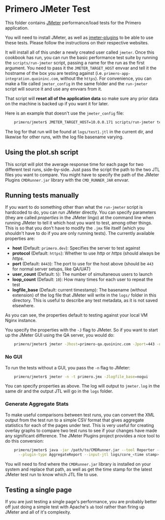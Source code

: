 Primero JMeter Test
===================

This folder contains [JMeter](jmeter.apache.org) performance/load tests for the
Primero application.


You will need to install JMeter, as well as
[jmeter-plugins](http://jmeter-plugins.org/home/) to be able to use these
tests.  Please follow the instructions on their respective websites.

It will install all of this under a newly created user called `jmeter`.  Once
this cookbook has run, you can run the basic performance test suite by running
the `scripts/run-jmeter` script, passing a name for the run as the first argument.  You
need to pass it the `JMETER_TARGET_HOST` envvar and tell it the hostname of the
box you are testing against (i.e.  `primero-app-integration.quoininc.com`,
without the `https`).  For convenience, you can make a file called
`jmeter_config` in the same folder and the `run-jmeter` script will source it
and use any envvars from it.  

That script will **reset all of the application data** so make sure any prior
data on the machine is backed up if you want it for later.

Here is an example that doesn't use the `jmeter_config` file:

```bash
    primero/jmeter$ JMETER_TARGET_HOST=10.0.0.171 scripts/run-jmeter test1
```

The log for that run will be found at `logs/test1.jtl` in the current dir, and
likewise for other runs, with the log file basename varying.

## Using the plot.sh script

This script will plot the average response time for each page for two different
test runs, side-by-side.  Just pass the script the path to the two JTL files
you want to compare.  You might have to specify the path of the JMeter Plugins
`CMDRunner.jar` library with the `CMD_RUNNER_JAR` envvar.

## Running tests manually
If you want to do something other than what the `run-jmeter` script is
hardcoded to do, you can run JMeter directly.  You can specify parameters (they
are called *properties* in the JMeter lingo) at the command line when running
JMeter to tell it which host you want to test, among other things.  This is so
that you don't have to modify the `.jmx` file itself (which you shouldn't have
to do if you are only running tests).  The currently available properties are:

 * **host** (Default: `primero.dev`): Specifies the server to test against
 * **protocol** (Default: `https`): Whether to use *http* or *https* (should
   always be *https*.
 * **port** (Default: `8443`): The port to use for the host above (should be
   `443` for normal server setups, like QA/UAT)
 * **user_count** (Default: `5`): The number of simultaneous users to launch
 * **loop_count** (Default: `10`): How many times for each user to repeat the test
 * **logfile_base** (Default: current timestamp): The basename (without
   extension) of the log file that JMeter will write in the `logs/` folder in
   this directory.  This is useful to describe any test metadata, as it is not
   saved elsewhere.

As you can see, the properties default to testing against your local VM Nginx
instance.

You specify the properties with the `-J` flag to JMeter.  So if you want to
start up the JMeter GUI using the QA server, you would do:

```bash
    primero/jmeter$ jmeter -Jhost=primero-qa.quoininc.com -Jport=443 -n -t primero.jmx
```

### No GUI
To run the tests without a GUI, you pass the `-n` flag to JMeter:

```bash
    primero/jmeter$ jmeter -n -t primero.jmx -Jlogfile_base=nogui
```

You can specify properties as above.  The log will output to `jmeter.log` in
the same dir and the output JTL will go in the `logs` folder.

### Generate Aggregate Stats
To make useful comparisons between test runs, you can convert the XML output
from the test run to a simple CSV format that gives aggregate statistics for
each of the pages under test.  This is very useful for creating overlay graphs
to compare two test runs to see if your changes have made any significant
difference.  The JMeter Plugins project provides a nice tool to do this
conversion:

```bash
    primero/jmeter$ java -jar /path/to/CMDRunner.jar --tool Reporter --generate-csv agg1.csv \
      --plugin-type AggregateReport --input-jtl logs/core_<time stamp>.jtl
```

You will need to find where the `CMDRunner.jar` library is installed on your
system and replace that path, as well as get the time stamp for the latest
JMeter test run to know which JTL file to use.

## Testing a single page
If you are just testing a single page's performance, you are probably better
off just doing a simple test with Apache's `ab` tool rather than firing up
JMeter and all of it's complexity.
